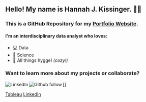 ## Hello! My name is Hannah J. Kissinger. :woman_technologist:

### This is a GitHub Repository for my <a href="https://hjkissinger.github.io/">Portfolio Website</a>. 

#### I'm an interdisciplinary data analyst who loves:
- :computer: Data
- :dna: Science
- :yarn: All things hygge! *(cozy!)* 

### Want to learn more about my projects or collaborate?

[<img align="left" alt="LinkedIn" src="https://img.shields.io/badge/linkedin-%230077B5.svg?&style=for-the-badge&logo=linkedin&logoColor=white" />][linkedin]

[<img align="left" alt="Github follow" src="https://img.shields.io/github/followers/:user?label=Follow" />]


<a href="https://public.tableau.com/app/profile/hannah.kissinger6750" class="btn btn--inverse .btn--x-large">Tableau</a>
<a href="https://www.linkedin.com/in/hannah-j-kissinger-854403116/" class="btn btn--inverse .btn--x-large">LinkedIn</a></center>

[linkedin]: https://www.linkedin.com/in/](https://www.linkedin.com/in/hannah-j-kissinger-854403116/)
